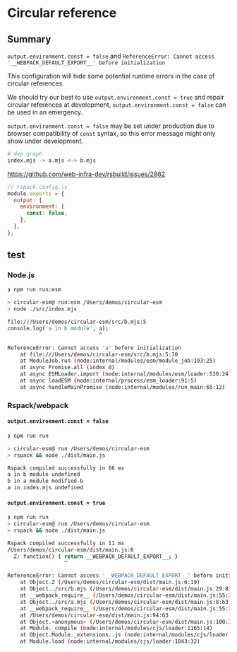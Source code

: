 # Circular reference

## Summary

`output.environment.const = false` and `ReferenceError: Cannot access '__WEBPACK_DEFAULT_EXPORT__' before initialization`

This configuration will hide some potential runtime errors in the case of circular references.

We should try our best to use `output.environment.const = true` and repair circular references at development, `output.environment.const = false` can be used in an emergency.

`output.environment.const = false` may be set under production due to browser compatibility of `const` syntax, so this error message might only show under development.

```sh
# dep graph
index.mjs -> a.mjs <-> b.mjs
```

https://github.com/web-infra-dev/rsbuild/issues/2862

```javascript
// rspack.config.js
module.exports = {
  output: {
    environment: {
      const: false,
    },
  },
};
```

## test

### Node.js

```sh
❯ npm run run:esm

> circular-esm@ run:esm /Users/demos/circular-esm
> node ./src/index.mjs

file:///Users/demos/circular-esm/src/b.mjs:5
console.log('a in b module', a);
                             ^

ReferenceError: Cannot access 'a' before initialization
    at file:///Users/demos/circular-esm/src/b.mjs:5:30
    at ModuleJob.run (node:internal/modules/esm/module_job:193:25)
    at async Promise.all (index 0)
    at async ESMLoader.import (node:internal/modules/esm/loader:530:24)
    at async loadESM (node:internal/process/esm_loader:91:5)
    at async handleMainPromise (node:internal/modules/run_main:65:12)
```

### Rspack/webpack

#### `output.environment.const = false`

```sh
❯ npm run run

> circular-esm@ run /Users/demos/circular-esm
> rspack && node ./dist/main.js

Rspack compiled successfully in 66 ms
a in b module undefined
b in a module modified-b
a in index.mjs undefined
```

#### `output.environment.const = true`

```sh
❯ npm run run
> circular-esm@ run /Users/demos/circular-esm
> rspack && node ./dist/main.js

Rspack compiled successfully in 11 ms
/Users/demos/circular-esm/dist/main.js:6
  Z: function() { return __WEBPACK_DEFAULT_EXPORT__; }
                  ^

ReferenceError: Cannot access '__WEBPACK_DEFAULT_EXPORT__' before initialization
    at Object.Z (/Users/demos/circular-esm/dist/main.js:6:19)
    at Object../src/b.mjs (/Users/demos/circular-esm/dist/main.js:29:83)
    at __webpack_require__ (/Users/demos/circular-esm/dist/main.js:55:30)
    at Object../src/a.mjs (/Users/demos/circular-esm/dist/main.js:8:63)
    at __webpack_require__ (/Users/demos/circular-esm/dist/main.js:55:30)
    at /Users/demos/circular-esm/dist/main.js:94:63
    at Object.<anonymous> (/Users/demos/circular-esm/dist/main.js:100:3)
    at Module._compile (node:internal/modules/cjs/loader:1165:14)
    at Object.Module._extensions..js (node:internal/modules/cjs/loader:1219:10)
    at Module.load (node:internal/modules/cjs/loader:1043:32)
```
